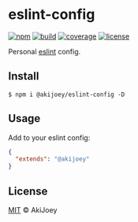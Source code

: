 # eslint-config

[![npm][npm-image]][npm-url]
[![build][build-image]][build-url]
[![coverage][coverage-image]][coverage-url]
[![license][license-image]][license-url]

Personal [eslint](https://github.com/eslint/eslint) config.

## Install

`$ npm i @akijoey/eslint-config -D`

## Usage

Add to your eslint config:

```json
{
  "extends": "@akijoey"
}
```

## License

[MIT][license-url] © AkiJoey

[npm-image]: https://img.shields.io/npm/v/@akijoey/eslint-config
[npm-url]: https://www.npmjs.com/package/@akijoey/eslint-config

[build-image]: https://img.shields.io/github/workflow/status/akijoey/eslint-config/Build
[build-url]: https://github.com/akijoey/eslint-config/actions/workflows/build.yml

[coverage-image]: https://img.shields.io/codecov/c/gh/akijoey/eslint-config
[coverage-url]: https://codecov.io/gh/akijoey/eslint-config

[license-image]: https://img.shields.io/github/license/akijoey/eslint-config
[license-url]: https://github.com/akijoey/eslint-config/blob/master/LICENSE
